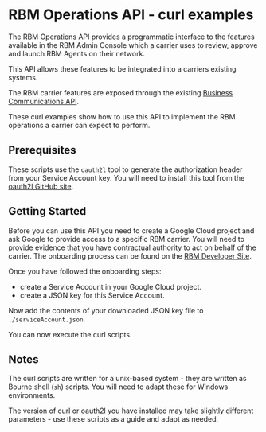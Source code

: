 # RBM Operations API - curl examples

The RBM Operations API provides a programmatic interface to the
features available in the RBM Admin Console which a carrier uses
to review, approve and launch RBM Agents on their network.

This API allows these features to be integrated into a carriers
existing systems.

The RBM carrier features are exposed through the existing
[Business Communications API](https://developers.google.com/business-communications/rcs-business-messaging/reference/business-communications/rest).

These curl examples show how to use this API to implement the
RBM operations a carrier can expect to perform.

## Prerequisites

These scripts use the `oauth2l` tool to generate the authorization
header from your Service Account key. You will need to install this
tool from the [oauth2l GitHub site](https://github.com/google/oauth2l).

## Getting Started

Before you can use this API you need to create a Google Cloud project
and ask Google to provide access to a specific RBM carrier. You will
need to provide evidence that you have contractual authority to act
on behalf of the carrier. The onboarding process can be found on the
[RBM Developer Site](https://developers.google.com/business-communications/rcs-business-messaging/carriers/operations-api/overview).

Once you have followed the onboarding steps:

- create a Service Account in your Google Cloud project.
- create a JSON key for this Service Account.

Now add the contents of your downloaded JSON key file to
`./serviceAccount.json`.

You can now execute the curl scripts.

## Notes

The curl scripts are written for a unix-based system - they are written
as Bourne shell (`sh`) scripts. You will need to adapt these for
Windows environments.

The version of curl or oauth2l you have installed may take slightly
different parameters - use these scripts as a guide and adapt as needed.